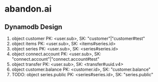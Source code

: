 # abandon.ai

## Dynamodb Design

1. object customer
   PK: <user.sub>, SK: "customer"|"customer#test"
2. object items
   PK: <user.sub>, SK: <items#series.id>
3. object series
   PK: <user.sub>, SK: <series#series.id>
4. object connect.account
   PK: <user.sub>, SK: "connect.account"|"connect.account#test"
5. object transfer
   PK: <user.sub>, SK: <transfer#uuid.v4>
6. object customer.balance
   PK: <customer.id>, SK: "customer.balance"
7. TODO: object series.public
   PK: <series#series.id>, SK: "series.public"
